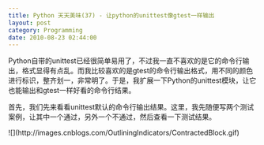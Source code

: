 ```yaml
---
title: Python 天天美味(37) - 让python的unittest像gtest一样输出
layout: post
category: Programming
date: 2010-08-23 02:44:00
---
```


Python自带的unittest已经很简单易用了，不过我一直不喜欢的是它的命令行输出，格式显得有点乱。而我比较喜欢的是gtest的命令行输出格式，用不同的颜色进行标识，整齐划一，非常明了。于是，我扩展一下Python的unittest模块，让它也能输出和gtest一样好看的命令行结果。

首先，我们先来看看unittest默认的命令行输出结果。这里，我先随便写两个测试案例，让其中一个通过，另外一个不通过，然后查看一下测试结果。

<div class="cnblogs_code" onclick="cnblogs_code_show('cff78c40-6d56-46dc-ae5c-a0ce21bd7c19')">![](http://images.cnblogs.com/OutliningIndicators/ContractedBlock.gif)
<div id="cnblogs_code_open_cff78c40-6d56-46dc-ae5c-a0ce21bd7c19">
<div><!--

Code highlighting produced by Actipro CodeHighlighter (freeware)

http://www.CodeHighlighter.com/

--><span style="color: #0000ff;">import</span><span style="color: #000000;">&nbsp;unitest

</span><span style="color: #0000ff;">class</span><span style="color: #000000;">&nbsp;FooTest(unittest.TestCase):

&nbsp;&nbsp;&nbsp;&nbsp;</span><span style="color: #0000ff;">def</span><span style="color: #000000;">&nbsp;setUp(self):

&nbsp;&nbsp;&nbsp;&nbsp;&nbsp;&nbsp;&nbsp;&nbsp;self.a&nbsp;</span><span style="color: #000000;">=</span><span style="color: #000000;">&nbsp;</span><span style="color: #000000;">1</span><span style="color: #000000;">

&nbsp;&nbsp;&nbsp;&nbsp;</span><span style="color: #0000ff;">def</span><span style="color: #000000;">&nbsp;testPass(self):

&nbsp;&nbsp;&nbsp;&nbsp;&nbsp;&nbsp;&nbsp;&nbsp;self.a&nbsp;</span><span style="color: #000000;">=</span><span style="color: #000000;">&nbsp;self.a&nbsp;</span><span style="color: #000000;">+</span><span style="color: #000000;">&nbsp;</span><span style="color: #000000;">1</span><span style="color: #000000;">

&nbsp;&nbsp;&nbsp;&nbsp;&nbsp;&nbsp;&nbsp;&nbsp;self.assertEqual(</span><span style="color: #000000;">2</span><span style="color: #000000;">,&nbsp;self.a)

&nbsp;&nbsp;&nbsp;&nbsp;&nbsp;&nbsp;&nbsp;&nbsp;

&nbsp;&nbsp;&nbsp;&nbsp;</span><span style="color: #0000ff;">def</span><span style="color: #000000;">&nbsp;testFail(self):

&nbsp;&nbsp;&nbsp;&nbsp;&nbsp;&nbsp;&nbsp;&nbsp;self.a&nbsp;</span><span style="color: #000000;">=</span><span style="color: #000000;">&nbsp;self.a&nbsp;</span><span style="color: #000000;">+</span><span style="color: #000000;">&nbsp;</span><span style="color: #000000;">1</span><span style="color: #000000;">

&nbsp;&nbsp;&nbsp;&nbsp;&nbsp;&nbsp;&nbsp;&nbsp;self.assertEqual(</span><span style="color: #000000;">3</span><span style="color: #000000;">,&nbsp;self.a)</span></div>
</div>
</div>

main函数，调用unittest自己的TextTestRunner：

<div class="cnblogs_code">
<div><!--

Code highlighting produced by Actipro CodeHighlighter (freeware)

http://www.CodeHighlighter.com/

--><span style="color: #0000ff;">if</span><span style="color: #000000;">&nbsp;</span><span style="color: #800080;">__name__</span><span style="color: #000000;">==</span><span style="color: #800000;">'</span><span style="color: #800000;">__main__</span><span style="color: #800000;">'</span><span style="color: #000000;">:

&nbsp;&nbsp;&nbsp;&nbsp;unittest.main()</span></div>
</div>

输出的结果：

![](http://images.cnblogs.com/cnblogs_com/coderzh/unittestoutput.jpg)

&nbsp;

有点凌乱（当然，可能你并不觉得），好的，接下来开始实现一个自定义的TestRunner，让unittest输出和gtest一样，使用不同的颜色。

&nbsp;

这个过程其实很简单，主要分为两个步骤：

1. 编写自定义的TestRunner类，执行其中的run方法，控制整个测试的过程和输出。参照unitest自己的TextTestRunner方法就好了。只是把输出部分做一些修改。

2. 编写自定义的TestResult类，继承自unittest中的TestResult类。重写其中几个方法，也都是修改输出内容的部分。

&nbsp;

当然，我们还需要在命令行中输出不同的颜色。

如果你不是使用的Windows，可以参照：[http://code.activestate.com/recipes/475116-using-terminfo-for-portable-color-output-cursor-co/](http://code.activestate.com/recipes/475116-using-terminfo-for-portable-color-output-cursor-co/) 

<span>如果你使用的是Windows，其实只要调用一个Windows API就好了。这个API就是</span>**<span>SetConsoleTextAttribute</span>**<span>。见下面的代码：</span>

<div class="cnblogs_code">
<div><!--

Code highlighting produced by Actipro CodeHighlighter (freeware)

http://www.CodeHighlighter.com/

--><span style="color: #008000;">#</span><span style="color: #008000;">#&nbsp;&nbsp;http://code.activestate.com/recipes/496901/&nbsp;(r3)</span><span style="color: #008000;">

#</span><span style="color: #008000;">&nbsp;See&nbsp;http://msdn.microsoft.com/library/default.asp?url=/library/en-us/winprog/winprog/windows_api_reference.asp</span><span style="color: #008000;">

#</span><span style="color: #008000;">&nbsp;for&nbsp;information&nbsp;on&nbsp;Windows&nbsp;APIs.</span><span style="color: #008000;">

</span><span style="color: #000000;">STD_INPUT_HANDLE&nbsp;</span><span style="color: #000000;">=</span><span style="color: #000000;">&nbsp;</span><span style="color: #000000;">-</span><span style="color: #000000;">10</span><span style="color: #000000;">

STD_OUTPUT_HANDLE</span><span style="color: #000000;">=</span><span style="color: #000000;">&nbsp;</span><span style="color: #000000;">-</span><span style="color: #000000;">11</span><span style="color: #000000;">

STD_ERROR_HANDLE&nbsp;</span><span style="color: #000000;">=</span><span style="color: #000000;">&nbsp;</span><span style="color: #000000;">-</span><span style="color: #000000;">12</span><span style="color: #000000;">

FOREGROUND_WHITE&nbsp;</span><span style="color: #000000;">=</span><span style="color: #000000;">&nbsp;</span><span style="color: #000000;">0x0007</span><span style="color: #000000;">

FOREGROUND_BLUE&nbsp;</span><span style="color: #000000;">=</span><span style="color: #000000;">&nbsp;</span><span style="color: #000000;">0x01</span><span style="color: #000000;">&nbsp;</span><span style="color: #008000;">#</span><span style="color: #008000;">&nbsp;text&nbsp;color&nbsp;contains&nbsp;blue.</span><span style="color: #008000;">

</span><span style="color: #000000;">FOREGROUND_GREEN</span><span style="color: #000000;">=</span><span style="color: #000000;">&nbsp;</span><span style="color: #000000;">0x02</span><span style="color: #000000;">&nbsp;</span><span style="color: #008000;">#</span><span style="color: #008000;">&nbsp;text&nbsp;color&nbsp;contains&nbsp;green.</span><span style="color: #008000;">

</span><span style="color: #000000;">FOREGROUND_RED&nbsp;&nbsp;</span><span style="color: #000000;">=</span><span style="color: #000000;">&nbsp;</span><span style="color: #000000;">0x04</span><span style="color: #000000;">&nbsp;</span><span style="color: #008000;">#</span><span style="color: #008000;">&nbsp;text&nbsp;color&nbsp;contains&nbsp;red.</span><span style="color: #008000;">

</span><span style="color: #000000;">FOREGROUND_INTENSITY&nbsp;</span><span style="color: #000000;">=</span><span style="color: #000000;">&nbsp;</span><span style="color: #000000;">0x08</span><span style="color: #000000;">&nbsp;</span><span style="color: #008000;">#</span><span style="color: #008000;">&nbsp;text&nbsp;color&nbsp;is&nbsp;intensified.</span><span style="color: #008000;">

</span><span style="color: #000000;">FOREGROUND_YELLOW&nbsp;</span><span style="color: #000000;">=</span><span style="color: #000000;">&nbsp;FOREGROUND_RED&nbsp;</span><span style="color: #000000;">|</span><span style="color: #000000;">&nbsp;FOREGROUND_GREEN

BACKGROUND_BLUE&nbsp;</span><span style="color: #000000;">=</span><span style="color: #000000;">&nbsp;</span><span style="color: #000000;">0x10</span><span style="color: #000000;">&nbsp;</span><span style="color: #008000;">#</span><span style="color: #008000;">&nbsp;background&nbsp;color&nbsp;contains&nbsp;blue.</span><span style="color: #008000;">

</span><span style="color: #000000;">BACKGROUND_GREEN</span><span style="color: #000000;">=</span><span style="color: #000000;">&nbsp;</span><span style="color: #000000;">0x20</span><span style="color: #000000;">&nbsp;</span><span style="color: #008000;">#</span><span style="color: #008000;">&nbsp;background&nbsp;color&nbsp;contains&nbsp;green.</span><span style="color: #008000;">

</span><span style="color: #000000;">BACKGROUND_RED&nbsp;&nbsp;</span><span style="color: #000000;">=</span><span style="color: #000000;">&nbsp;</span><span style="color: #000000;">0x40</span><span style="color: #000000;">&nbsp;</span><span style="color: #008000;">#</span><span style="color: #008000;">&nbsp;background&nbsp;color&nbsp;contains&nbsp;red.</span><span style="color: #008000;">

</span><span style="color: #000000;">BACKGROUND_INTENSITY&nbsp;</span><span style="color: #000000;">=</span><span style="color: #000000;">&nbsp;</span><span style="color: #000000;">0x80</span><span style="color: #000000;">&nbsp;</span><span style="color: #008000;">#</span><span style="color: #008000;">&nbsp;background&nbsp;color&nbsp;is&nbsp;intensified.</span><span style="color: #008000;">

</span><span style="color: #000000;">

</span><span style="color: #0000ff;">import</span><span style="color: #000000;">&nbsp;ctypes

std_out_handle&nbsp;</span><span style="color: #000000;">=</span><span style="color: #000000;">&nbsp;ctypes.windll.kernel32.GetStdHandle(STD_OUTPUT_HANDLE)

</span><span style="color: #0000ff;">def</span><span style="color: #000000;">&nbsp;set_color(color,&nbsp;handle</span><span style="color: #000000;">=</span><span style="color: #000000;">std_out_handle):

&nbsp;&nbsp;&nbsp;&nbsp;</span><span style="color: #800000;">"""</span><span style="color: #800000;">(color)&nbsp;-&gt;&nbsp;BOOL&nbsp;&nbsp;&nbsp;&nbsp;

&nbsp;&nbsp;&nbsp;&nbsp;Example:&nbsp;set_color(FOREGROUND_GREEN&nbsp;|&nbsp;FOREGROUND_INTENSITY)

&nbsp;&nbsp;&nbsp;&nbsp;</span><span style="color: #800000;">"""</span><span style="color: #000000;">

&nbsp;&nbsp;&nbsp;&nbsp;bool&nbsp;</span><span style="color: #000000;">=</span><span style="color: #000000;">&nbsp;ctypes.windll.kernel32.SetConsoleTextAttribute(handle,&nbsp;color)

&nbsp;&nbsp;&nbsp;&nbsp;</span><span style="color: #0000ff;">return</span><span style="color: #000000;">&nbsp;bool</span></div>
</div>

#### TestRunner类

<div class="cnblogs_code">
<div><!--

Code highlighting produced by Actipro CodeHighlighter (freeware)

http://www.CodeHighlighter.com/

--><span style="color: #0000ff;">class</span><span style="color: #000000;">&nbsp;MyTestRunner:

&nbsp;&nbsp;&nbsp;&nbsp;</span><span style="color: #0000ff;">def</span><span style="color: #000000;">&nbsp;</span><span style="color: #800080;">__init__</span><span style="color: #000000;">(self,&nbsp;stream</span><span style="color: #000000;">=</span><span style="color: #000000;">sys.stderr,&nbsp;descriptions</span><span style="color: #000000;">=</span><span style="color: #000000;">1</span><span style="color: #000000;">,&nbsp;verbosity</span><span style="color: #000000;">=</span><span style="color: #000000;">1</span><span style="color: #000000;">):

&nbsp;&nbsp;&nbsp;&nbsp;&nbsp;&nbsp;&nbsp;&nbsp;self.stream&nbsp;</span><span style="color: #000000;">=</span><span style="color: #000000;">&nbsp;_ColorWritelnDecorator(stream)

&nbsp;&nbsp;&nbsp;&nbsp;&nbsp;&nbsp;&nbsp;&nbsp;self.descriptions&nbsp;</span><span style="color: #000000;">=</span><span style="color: #000000;">&nbsp;descriptions

&nbsp;&nbsp;&nbsp;&nbsp;&nbsp;&nbsp;&nbsp;&nbsp;self.verbosity&nbsp;</span><span style="color: #000000;">=</span><span style="color: #000000;">&nbsp;verbosity

&nbsp;&nbsp;&nbsp;&nbsp;</span><span style="color: #0000ff;">def</span><span style="color: #000000;">&nbsp;run(self,&nbsp;test):

&nbsp;&nbsp;&nbsp;&nbsp;&nbsp;&nbsp;&nbsp;&nbsp;result&nbsp;</span><span style="color: #000000;">=</span><span style="color: #000000;">&nbsp;MyTestResult(self.stream,&nbsp;self.descriptions,&nbsp;self.verbosity)

&nbsp;&nbsp;&nbsp;&nbsp;&nbsp;&nbsp;&nbsp;&nbsp;self.stream.yellow(</span><span style="color: #800000;">'</span><span style="color: #800000;">Note:&nbsp;Your&nbsp;Unit&nbsp;Tests&nbsp;Starts</span><span style="color: #800000;">'</span><span style="color: #000000;">)

&nbsp;&nbsp;&nbsp;&nbsp;&nbsp;&nbsp;&nbsp;&nbsp;self.stream.writeln()

&nbsp;&nbsp;&nbsp;&nbsp;&nbsp;&nbsp;&nbsp;&nbsp;startTime&nbsp;</span><span style="color: #000000;">=</span><span style="color: #000000;">&nbsp;time.time()

&nbsp;&nbsp;&nbsp;&nbsp;&nbsp;&nbsp;&nbsp;&nbsp;test(result)

&nbsp;&nbsp;&nbsp;&nbsp;&nbsp;&nbsp;&nbsp;&nbsp;stopTime&nbsp;</span><span style="color: #000000;">=</span><span style="color: #000000;">&nbsp;time.time()

&nbsp;&nbsp;&nbsp;&nbsp;&nbsp;&nbsp;&nbsp;&nbsp;timeTaken&nbsp;</span><span style="color: #000000;">=</span><span style="color: #000000;">&nbsp;stopTime&nbsp;</span><span style="color: #000000;">-</span><span style="color: #000000;">&nbsp;startTime

&nbsp;&nbsp;&nbsp;&nbsp;&nbsp;&nbsp;&nbsp;&nbsp;self.stream.green(result.separator2)

&nbsp;&nbsp;&nbsp;&nbsp;&nbsp;&nbsp;&nbsp;&nbsp;run&nbsp;</span><span style="color: #000000;">=</span><span style="color: #000000;">&nbsp;result.testsRun

&nbsp;&nbsp;&nbsp;&nbsp;&nbsp;&nbsp;&nbsp;&nbsp;self.stream.writeln(</span><span style="color: #800000;">"</span><span style="color: #800000;">Ran&nbsp;%d&nbsp;test%s&nbsp;in&nbsp;%.3fs</span><span style="color: #800000;">"</span><span style="color: #000000;">&nbsp;</span><span style="color: #000000;">%</span><span style="color: #000000;">

&nbsp;&nbsp;&nbsp;&nbsp;&nbsp;&nbsp;&nbsp;&nbsp;&nbsp;&nbsp;&nbsp;&nbsp;&nbsp;&nbsp;&nbsp;&nbsp;&nbsp;&nbsp;&nbsp;&nbsp;&nbsp;&nbsp;&nbsp;&nbsp;&nbsp;&nbsp;&nbsp;&nbsp;(run,&nbsp;run&nbsp;</span><span style="color: #000000;">!=</span><span style="color: #000000;">&nbsp;</span><span style="color: #000000;">1</span><span style="color: #000000;">&nbsp;</span><span style="color: #0000ff;">and</span><span style="color: #000000;">&nbsp;</span><span style="color: #800000;">"</span><span style="color: #800000;">s</span><span style="color: #800000;">"</span><span style="color: #000000;">&nbsp;</span><span style="color: #0000ff;">or</span><span style="color: #000000;">&nbsp;</span><span style="color: #800000;">""</span><span style="color: #000000;">,&nbsp;timeTaken))

&nbsp;&nbsp;&nbsp;&nbsp;&nbsp;&nbsp;&nbsp;&nbsp;failed,&nbsp;errored&nbsp;</span><span style="color: #000000;">=</span><span style="color: #000000;">&nbsp;map(len,&nbsp;(result.failures,&nbsp;result.errors))

&nbsp;&nbsp;&nbsp;&nbsp;&nbsp;&nbsp;&nbsp;&nbsp;self.stream.green(</span><span style="color: #800000;">"</span><span style="color: #800000;">[&nbsp;&nbsp;PASSED&nbsp;&nbsp;]&nbsp;%d&nbsp;tests</span><span style="color: #800000;">"</span><span style="color: #000000;">&nbsp;</span><span style="color: #000000;">%</span><span style="color: #000000;">&nbsp;(run&nbsp;</span><span style="color: #000000;">-</span><span style="color: #000000;">&nbsp;failed&nbsp;</span><span style="color: #000000;">-</span><span style="color: #000000;">&nbsp;errored))

&nbsp;&nbsp;&nbsp;&nbsp;&nbsp;&nbsp;&nbsp;&nbsp;self.stream.writeln()

&nbsp;&nbsp;&nbsp;&nbsp;&nbsp;&nbsp;&nbsp;&nbsp;</span><span style="color: #0000ff;">if</span><span style="color: #000000;">&nbsp;</span><span style="color: #0000ff;">not</span><span style="color: #000000;">&nbsp;result.wasSuccessful():

&nbsp;&nbsp;&nbsp;&nbsp;&nbsp;&nbsp;&nbsp;&nbsp;&nbsp;&nbsp;&nbsp;&nbsp;errorsummary&nbsp;</span><span style="color: #000000;">=</span><span style="color: #000000;">&nbsp;</span><span style="color: #800000;">""</span><span style="color: #000000;">

&nbsp;&nbsp;&nbsp;&nbsp;&nbsp;&nbsp;&nbsp;&nbsp;&nbsp;&nbsp;&nbsp;&nbsp;</span><span style="color: #0000ff;">if</span><span style="color: #000000;">&nbsp;failed:

&nbsp;&nbsp;&nbsp;&nbsp;&nbsp;&nbsp;&nbsp;&nbsp;&nbsp;&nbsp;&nbsp;&nbsp;&nbsp;&nbsp;&nbsp;&nbsp;self.stream.red(</span><span style="color: #800000;">"</span><span style="color: #800000;">[&nbsp;&nbsp;FAILED&nbsp;&nbsp;]&nbsp;%d&nbsp;tests,&nbsp;listed&nbsp;below:</span><span style="color: #800000;">"</span><span style="color: #000000;">&nbsp;</span><span style="color: #000000;">%</span><span style="color: #000000;">&nbsp;failed)

&nbsp;&nbsp;&nbsp;&nbsp;&nbsp;&nbsp;&nbsp;&nbsp;&nbsp;&nbsp;&nbsp;&nbsp;&nbsp;&nbsp;&nbsp;&nbsp;self.stream.writeln()

&nbsp;&nbsp;&nbsp;&nbsp;&nbsp;&nbsp;&nbsp;&nbsp;&nbsp;&nbsp;&nbsp;&nbsp;&nbsp;&nbsp;&nbsp;&nbsp;</span><span style="color: #0000ff;">for</span><span style="color: #000000;">&nbsp;failedtest,&nbsp;failederorr&nbsp;</span><span style="color: #0000ff;">in</span><span style="color: #000000;">&nbsp;result.failures:

&nbsp;&nbsp;&nbsp;&nbsp;&nbsp;&nbsp;&nbsp;&nbsp;&nbsp;&nbsp;&nbsp;&nbsp;&nbsp;&nbsp;&nbsp;&nbsp;&nbsp;&nbsp;&nbsp;&nbsp;self.stream.red(</span><span style="color: #800000;">"</span><span style="color: #800000;">[&nbsp;&nbsp;FAILED&nbsp;&nbsp;]&nbsp;%s</span><span style="color: #800000;">"</span><span style="color: #000000;">&nbsp;</span><span style="color: #000000;">%</span><span style="color: #000000;">&nbsp;failedtest)

&nbsp;&nbsp;&nbsp;&nbsp;&nbsp;&nbsp;&nbsp;&nbsp;&nbsp;&nbsp;&nbsp;&nbsp;&nbsp;&nbsp;&nbsp;&nbsp;&nbsp;&nbsp;&nbsp;&nbsp;self.stream.writeln()

&nbsp;&nbsp;&nbsp;&nbsp;&nbsp;&nbsp;&nbsp;&nbsp;&nbsp;&nbsp;&nbsp;&nbsp;</span><span style="color: #0000ff;">if</span><span style="color: #000000;">&nbsp;errored:

&nbsp;&nbsp;&nbsp;&nbsp;&nbsp;&nbsp;&nbsp;&nbsp;&nbsp;&nbsp;&nbsp;&nbsp;&nbsp;&nbsp;&nbsp;&nbsp;self.stream.red(</span><span style="color: #800000;">"</span><span style="color: #800000;">[&nbsp;&nbsp;ERRORED&nbsp;]&nbsp;%d&nbsp;tests</span><span style="color: #800000;">"</span><span style="color: #000000;">&nbsp;</span><span style="color: #000000;">%</span><span style="color: #000000;">&nbsp;errored)

&nbsp;&nbsp;&nbsp;&nbsp;&nbsp;&nbsp;&nbsp;&nbsp;&nbsp;&nbsp;&nbsp;&nbsp;&nbsp;&nbsp;&nbsp;&nbsp;</span><span style="color: #0000ff;">for</span><span style="color: #000000;">&nbsp;erroredtest,&nbsp;erorrmsg&nbsp;</span><span style="color: #0000ff;">in</span><span style="color: #000000;">&nbsp;result.errors:

&nbsp;&nbsp;&nbsp;&nbsp;&nbsp;&nbsp;&nbsp;&nbsp;&nbsp;&nbsp;&nbsp;&nbsp;&nbsp;&nbsp;&nbsp;&nbsp;&nbsp;&nbsp;&nbsp;&nbsp;self.stream.red(</span><span style="color: #800000;">"</span><span style="color: #800000;">[&nbsp;&nbsp;ERRORED&nbsp;]&nbsp;%s</span><span style="color: #800000;">"</span><span style="color: #000000;">&nbsp;</span><span style="color: #000000;">%</span><span style="color: #000000;">&nbsp;erroredtest)

&nbsp;&nbsp;&nbsp;&nbsp;&nbsp;&nbsp;&nbsp;&nbsp;&nbsp;&nbsp;&nbsp;&nbsp;&nbsp;&nbsp;&nbsp;&nbsp;&nbsp;&nbsp;&nbsp;&nbsp;self.stream.writeln()

&nbsp;&nbsp;&nbsp;&nbsp;&nbsp;&nbsp;&nbsp;&nbsp;&nbsp;&nbsp;&nbsp;&nbsp;self.stream.writeln()

&nbsp;&nbsp;&nbsp;&nbsp;&nbsp;&nbsp;&nbsp;&nbsp;&nbsp;&nbsp;&nbsp;&nbsp;</span><span style="color: #0000ff;">if</span><span style="color: #000000;">&nbsp;failed:

&nbsp;&nbsp;&nbsp;&nbsp;&nbsp;&nbsp;&nbsp;&nbsp;&nbsp;&nbsp;&nbsp;&nbsp;&nbsp;&nbsp;&nbsp;&nbsp;self.stream.write(</span><span style="color: #800000;">"</span><span style="color: #800000;">%d&nbsp;ERRORED&nbsp;TEST</span><span style="color: #800000;">"</span><span style="color: #000000;">&nbsp;</span><span style="color: #000000;">%</span><span style="color: #000000;">&nbsp;failed)

&nbsp;&nbsp;&nbsp;&nbsp;&nbsp;&nbsp;&nbsp;&nbsp;&nbsp;&nbsp;&nbsp;&nbsp;</span><span style="color: #0000ff;">if</span><span style="color: #000000;">&nbsp;errored:

&nbsp;&nbsp;&nbsp;&nbsp;&nbsp;&nbsp;&nbsp;&nbsp;&nbsp;&nbsp;&nbsp;&nbsp;&nbsp;&nbsp;&nbsp;&nbsp;self.stream.write(</span><span style="color: #800000;">"</span><span style="color: #800000;">%d&nbsp;ERRORED&nbsp;TEST</span><span style="color: #800000;">"</span><span style="color: #000000;">&nbsp;</span><span style="color: #000000;">%</span><span style="color: #000000;">&nbsp;errored)

&nbsp;&nbsp;&nbsp;&nbsp;&nbsp;&nbsp;&nbsp;&nbsp;</span><span style="color: #0000ff;">return</span><span style="color: #000000;">&nbsp;result</span></div>
</div>

#### TestResult类

<div class="cnblogs_code">
<div><!--

Code highlighting produced by Actipro CodeHighlighter (freeware)

http://www.CodeHighlighter.com/

--><span style="color: #0000ff;">class</span><span style="color: #000000;">&nbsp;MyTestResult(unittest.TestResult):

&nbsp;&nbsp;&nbsp;&nbsp;separator1&nbsp;</span><span style="color: #000000;">=</span><span style="color: #000000;">&nbsp;</span><span style="color: #800000;">'</span><span style="color: #800000;">[----------]&nbsp;</span><span style="color: #800000;">'</span><span style="color: #000000;">

&nbsp;&nbsp;&nbsp;&nbsp;separator2&nbsp;</span><span style="color: #000000;">=</span><span style="color: #000000;">&nbsp;</span><span style="color: #800000;">'</span><span style="color: #800000;">[==========]&nbsp;</span><span style="color: #800000;">'</span><span style="color: #000000;">

&nbsp;&nbsp;&nbsp;&nbsp;</span><span style="color: #0000ff;">def</span><span style="color: #000000;">&nbsp;</span><span style="color: #800080;">__init__</span><span style="color: #000000;">(self,&nbsp;stream</span><span style="color: #000000;">=</span><span style="color: #000000;">sys.stderr,&nbsp;descriptions</span><span style="color: #000000;">=</span><span style="color: #000000;">1</span><span style="color: #000000;">,&nbsp;verbosity</span><span style="color: #000000;">=</span><span style="color: #000000;">1</span><span style="color: #000000;">):

&nbsp;&nbsp;&nbsp;&nbsp;&nbsp;&nbsp;&nbsp;&nbsp;unittest.TestResult.</span><span style="color: #800080;">__init__</span><span style="color: #000000;">(self)

&nbsp;&nbsp;&nbsp;&nbsp;&nbsp;&nbsp;&nbsp;&nbsp;self.stream&nbsp;</span><span style="color: #000000;">=</span><span style="color: #000000;">&nbsp;stream

&nbsp;&nbsp;&nbsp;&nbsp;&nbsp;&nbsp;&nbsp;&nbsp;self.showAll&nbsp;</span><span style="color: #000000;">=</span><span style="color: #000000;">&nbsp;verbosity&nbsp;</span><span style="color: #000000;">&gt;</span><span style="color: #000000;">&nbsp;</span><span style="color: #000000;">1</span><span style="color: #000000;">

&nbsp;&nbsp;&nbsp;&nbsp;&nbsp;&nbsp;&nbsp;&nbsp;self.dots&nbsp;</span><span style="color: #000000;">=</span><span style="color: #000000;">&nbsp;verbosity&nbsp;</span><span style="color: #000000;">==</span><span style="color: #000000;">&nbsp;</span><span style="color: #000000;">1</span><span style="color: #000000;">

&nbsp;&nbsp;&nbsp;&nbsp;&nbsp;&nbsp;&nbsp;&nbsp;self.descriptions&nbsp;</span><span style="color: #000000;">=</span><span style="color: #000000;">&nbsp;descriptions

&nbsp;&nbsp;&nbsp;&nbsp;</span><span style="color: #0000ff;">def</span><span style="color: #000000;">&nbsp;getDescription(self,&nbsp;test):

&nbsp;&nbsp;&nbsp;&nbsp;&nbsp;&nbsp;&nbsp;&nbsp;</span><span style="color: #0000ff;">if</span><span style="color: #000000;">&nbsp;self.descriptions:

&nbsp;&nbsp;&nbsp;&nbsp;&nbsp;&nbsp;&nbsp;&nbsp;&nbsp;&nbsp;&nbsp;&nbsp;</span><span style="color: #0000ff;">return</span><span style="color: #000000;">&nbsp;test.shortDescription()&nbsp;</span><span style="color: #0000ff;">or</span><span style="color: #000000;">&nbsp;str(test)

&nbsp;&nbsp;&nbsp;&nbsp;&nbsp;&nbsp;&nbsp;&nbsp;</span><span style="color: #0000ff;">else</span><span style="color: #000000;">:

&nbsp;&nbsp;&nbsp;&nbsp;&nbsp;&nbsp;&nbsp;&nbsp;&nbsp;&nbsp;&nbsp;&nbsp;</span><span style="color: #0000ff;">return</span><span style="color: #000000;">&nbsp;str(test)

&nbsp;&nbsp;&nbsp;&nbsp;</span><span style="color: #0000ff;">def</span><span style="color: #000000;">&nbsp;startTest(self,&nbsp;test):

&nbsp;&nbsp;&nbsp;&nbsp;&nbsp;&nbsp;&nbsp;&nbsp;self.stream.green(</span><span style="color: #800000;">'</span><span style="color: #800000;">[&nbsp;Run&nbsp;&nbsp;&nbsp;&nbsp;&nbsp;&nbsp;]&nbsp;</span><span style="color: #800000;">'</span><span style="color: #000000;">)

&nbsp;&nbsp;&nbsp;&nbsp;&nbsp;&nbsp;&nbsp;&nbsp;self.stream.writeln(self.getDescription(test))

&nbsp;&nbsp;&nbsp;&nbsp;&nbsp;&nbsp;&nbsp;&nbsp;unittest.TestResult.startTest(self,&nbsp;test)

&nbsp;&nbsp;&nbsp;&nbsp;&nbsp;&nbsp;&nbsp;&nbsp;</span><span style="color: #0000ff;">if</span><span style="color: #000000;">&nbsp;self.showAll:

&nbsp;&nbsp;&nbsp;&nbsp;&nbsp;&nbsp;&nbsp;&nbsp;&nbsp;&nbsp;&nbsp;&nbsp;self.stream.write(self.getDescription(test))

&nbsp;&nbsp;&nbsp;&nbsp;&nbsp;&nbsp;&nbsp;&nbsp;&nbsp;&nbsp;&nbsp;&nbsp;self.stream.write(</span><span style="color: #800000;">"</span><span style="color: #800000;">&nbsp;...&nbsp;</span><span style="color: #800000;">"</span><span style="color: #000000;">)

&nbsp;&nbsp;&nbsp;&nbsp;</span><span style="color: #0000ff;">def</span><span style="color: #000000;">&nbsp;addSuccess(self,&nbsp;test):

&nbsp;&nbsp;&nbsp;&nbsp;&nbsp;&nbsp;&nbsp;&nbsp;unittest.TestResult.addSuccess(self,&nbsp;test)

&nbsp;&nbsp;&nbsp;&nbsp;&nbsp;&nbsp;&nbsp;&nbsp;</span><span style="color: #0000ff;">if</span><span style="color: #000000;">&nbsp;self.showAll:

&nbsp;&nbsp;&nbsp;&nbsp;&nbsp;&nbsp;&nbsp;&nbsp;&nbsp;&nbsp;&nbsp;&nbsp;self.stream.writeln(</span><span style="color: #800000;">"</span><span style="color: #800000;">ok</span><span style="color: #800000;">"</span><span style="color: #000000;">)

&nbsp;&nbsp;&nbsp;&nbsp;&nbsp;&nbsp;&nbsp;&nbsp;</span><span style="color: #0000ff;">elif</span><span style="color: #000000;">&nbsp;self.dots:

&nbsp;&nbsp;&nbsp;&nbsp;&nbsp;&nbsp;&nbsp;&nbsp;&nbsp;&nbsp;&nbsp;&nbsp;self.stream.green(</span><span style="color: #800000;">'</span><span style="color: #800000;">[&nbsp;&nbsp;&nbsp;&nbsp;&nbsp;&nbsp;&nbsp;OK&nbsp;]&nbsp;</span><span style="color: #800000;">'</span><span style="color: #000000;">)

&nbsp;&nbsp;&nbsp;&nbsp;&nbsp;&nbsp;&nbsp;&nbsp;&nbsp;&nbsp;&nbsp;&nbsp;self.stream.writeln(self.getDescription(test))

&nbsp;&nbsp;&nbsp;&nbsp;</span><span style="color: #0000ff;">def</span><span style="color: #000000;">&nbsp;addError(self,&nbsp;test,&nbsp;err):

&nbsp;&nbsp;&nbsp;&nbsp;&nbsp;&nbsp;&nbsp;&nbsp;unittest.TestResult.addError(self,&nbsp;test,&nbsp;err)

&nbsp;&nbsp;&nbsp;&nbsp;&nbsp;&nbsp;&nbsp;&nbsp;</span><span style="color: #0000ff;">if</span><span style="color: #000000;">&nbsp;self.showAll:

&nbsp;&nbsp;&nbsp;&nbsp;&nbsp;&nbsp;&nbsp;&nbsp;&nbsp;&nbsp;&nbsp;&nbsp;self.stream.writeln(</span><span style="color: #800000;">"</span><span style="color: #800000;">ERROR</span><span style="color: #800000;">"</span><span style="color: #000000;">)

&nbsp;&nbsp;&nbsp;&nbsp;&nbsp;&nbsp;&nbsp;&nbsp;</span><span style="color: #0000ff;">elif</span><span style="color: #000000;">&nbsp;self.dots:

&nbsp;&nbsp;&nbsp;&nbsp;&nbsp;&nbsp;&nbsp;&nbsp;&nbsp;&nbsp;&nbsp;&nbsp;self.stream.write(</span><span style="color: #800000;">'</span><span style="color: #800000;">E</span><span style="color: #800000;">'</span><span style="color: #000000;">)

&nbsp;&nbsp;&nbsp;&nbsp;</span><span style="color: #0000ff;">def</span><span style="color: #000000;">&nbsp;addFailure(self,&nbsp;test,&nbsp;err):

&nbsp;&nbsp;&nbsp;&nbsp;&nbsp;&nbsp;&nbsp;&nbsp;unittest.TestResult.addFailure(self,&nbsp;test,&nbsp;err)

&nbsp;&nbsp;&nbsp;&nbsp;&nbsp;&nbsp;&nbsp;&nbsp;</span><span style="color: #0000ff;">if</span><span style="color: #000000;">&nbsp;self.showAll:

&nbsp;&nbsp;&nbsp;&nbsp;&nbsp;&nbsp;&nbsp;&nbsp;&nbsp;&nbsp;&nbsp;&nbsp;self.stream.writeln(</span><span style="color: #800000;">"</span><span style="color: #800000;">FAIL</span><span style="color: #800000;">"</span><span style="color: #000000;">)

&nbsp;&nbsp;&nbsp;&nbsp;&nbsp;&nbsp;&nbsp;&nbsp;</span><span style="color: #0000ff;">elif</span><span style="color: #000000;">&nbsp;self.dots:

&nbsp;&nbsp;&nbsp;&nbsp;&nbsp;&nbsp;&nbsp;&nbsp;&nbsp;&nbsp;&nbsp;&nbsp;self.stream.red(</span><span style="color: #800000;">'</span><span style="color: #800000;">[&nbsp;&nbsp;FAILED&nbsp;&nbsp;]&nbsp;</span><span style="color: #800000;">'</span><span style="color: #000000;">)

&nbsp;&nbsp;&nbsp;&nbsp;&nbsp;&nbsp;&nbsp;&nbsp;&nbsp;&nbsp;&nbsp;&nbsp;self.stream.writeln(self.getDescription(test))

&nbsp;&nbsp;&nbsp;&nbsp;&nbsp;&nbsp;&nbsp;&nbsp;&nbsp;&nbsp;&nbsp;&nbsp;self.stream.write(self._exc_info_to_string(err,&nbsp;test))</span></div>
</div>

#### 执行

<div class="cnblogs_code">
<div><!--

Code highlighting produced by Actipro CodeHighlighter (freeware)

http://www.CodeHighlighter.com/

--><span style="color: #0000ff;">if</span><span style="color: #000000;">&nbsp;</span><span style="color: #800080;">__name__</span><span style="color: #000000;">==</span><span style="color: #800000;">'</span><span style="color: #800000;">__main__</span><span style="color: #800000;">'</span><span style="color: #000000;">:

&nbsp;&nbsp;&nbsp;&nbsp;unittest.main(testRunner</span><span style="color: #000000;">=</span><span style="color: #000000;">MyTestRunner())</span></div>
</div>

&nbsp;

#### 效果

![](http://images.cnblogs.com/cnblogs_com/coderzh/myunittestoutput.jpg)

&nbsp;

(哈哈，简直一山寨版gtest的输出啊！~)

&nbsp;

代码下载： [http://coderzh.googlecode.com/svn/trunk/CodeSnippet/myunittest.py](http://coderzh.googlecode.com/svn/trunk/CodeSnippet/myunittest.py)
  
[Python 天天美味(32) - python数据结构与算法之堆排序](http://www.cnblogs.com/coderzh/archive/2008/09/22/1296195.html)&nbsp;
  
[Python 天天美味(33) - 五分钟理解元类（Metaclasses）[转]](http://www.cnblogs.com/coderzh/archive/2008/12/07/1349735.html)
  
[Python 天天美味(34) - Decorators详解](http://www.cnblogs.com/coderzh/archive/2010/04/27/python-cookbook33-Decorators.html)
  
[Python 天天美味(35) - 细品lambda](http://www.cnblogs.com/coderzh/archive/2010/04/30/python-cookbook-lambda.html) 
  
[Python 天天美味(36) - 用Python实现Spy++](http://www.cnblogs.com/coderzh/archive/2010/05/02/python-cookbook-pyspy.html)&nbsp;

&nbsp;
